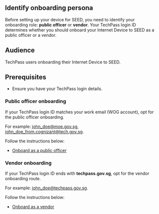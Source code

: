 ## Identify onboarding persona

Before setting up your device for SEED, you need to identify your onboarding role: **public officer** or **vendor**. Your TechPass login ID determines whether you should onboard your Internet Device to SEED as a public officer or a vendor.


## Audience

TechPass users onboarding their Internet Device to SEED.

## Prerequisites

- Ensure you have your TechPass login details.


### Public officer onboarding

If your TechPass login ID matches your work email (WOG account), opt for the public officer onboarding.

For example: john_doe@moe.gov.sg, john_doe_from.cognizant@tech.gov.sg.

Follow the instructions below:

- [Onboard as a public officer](/onboard-device/public-officer)


### Vendor onboarding

If your TechPass login ID ends with **techpass.gov.sg**, opt for the vendor onboarding route.


For example: john_doe@techpass.gov.sg.

Follow the instructions below:

- [Onboard as a vendor](/onboard-device/vendor)